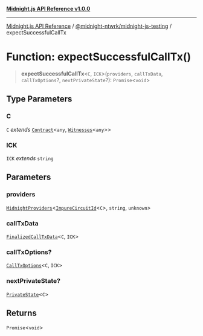 [**Midnight.js API Reference v1.0.0**](../../../README.md)

***

[Midnight.js API Reference](../../../packages.md) / [@midnight-ntwrk/midnight-js-testing](../README.md) / expectSuccessfulCallTx

# Function: expectSuccessfulCallTx()

> **expectSuccessfulCallTx**\<`C`, `ICK`\>(`providers`, `callTxData`, `callTxOptions`?, `nextPrivateState`?): `Promise`\<`void`\>

## Type Parameters

### C

`C` *extends* [`Contract`](../../midnight-js-types/interfaces/Contract.md)\<`any`, [`Witnesses`](../../midnight-js-types/type-aliases/Witnesses.md)\<`any`\>\>

### ICK

`ICK` *extends* `string`

## Parameters

### providers

[`MidnightProviders`](../../midnight-js-types/interfaces/MidnightProviders.md)\<[`ImpureCircuitId`](../../midnight-js-types/type-aliases/ImpureCircuitId.md)\<`C`\>, `string`, `unknown`\>

### callTxData

[`FinalizedCallTxData`](../../midnight-js-contracts/type-aliases/FinalizedCallTxData.md)\<`C`, `ICK`\>

### callTxOptions?

[`CallTxOptions`](../../midnight-js-contracts/type-aliases/CallTxOptions.md)\<`C`, `ICK`\>

### nextPrivateState?

[`PrivateState`](../../midnight-js-types/type-aliases/PrivateState.md)\<`C`\>

## Returns

`Promise`\<`void`\>
